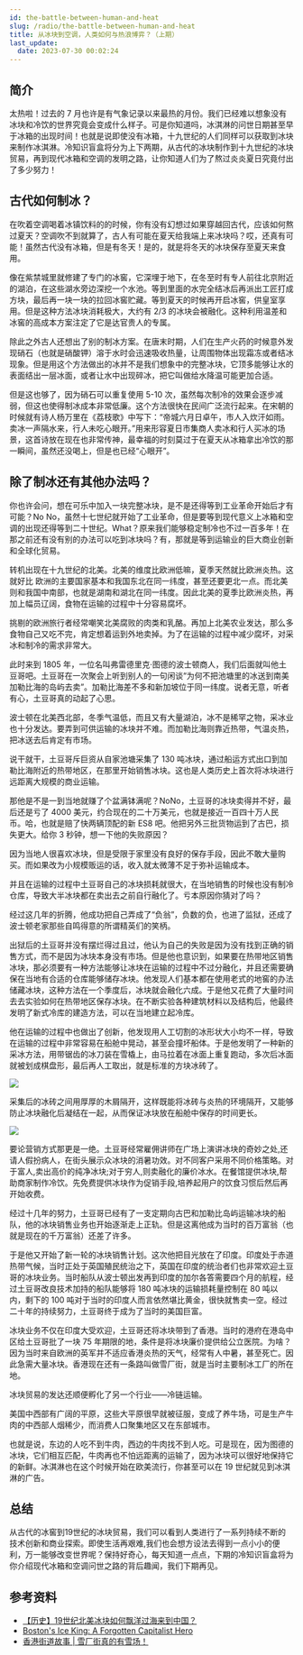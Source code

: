 ```yaml
---
id: the-battle-between-human-and-heat
slug: /radio/the-battle-between-human-and-heat
title: 从冰块到空调，人类如何与热浪博弈？（上期）
last_update:
  date: 2023-07-30 00:02:24
---
```


## 简介

太热啦！过去的 7 月也许是有气象记录以来最热的月份。我们已经难以想象没有冰块和冷饮的世界究竟会变成什么样子。可是你知道吗，冰淇淋的问世日期甚至早于冰箱的出现时间！也就是说即使没有冰箱，十九世纪的人们同样可以获取到冰块来制作冰淇淋。冷知识盲盒将分为上下两期，从古代的冰块制作到十九世纪的冰块贸易，再到现代冰箱和空调的发明之路，让你知道人们为了熬过炎炎夏日究竟付出了多少努力！

## 古代如何制冰？

在吹着空调喝着冰镇饮料的的时候，你有没有幻想过如果穿越回古代，应该如何熬过夏天？空调吹不到就算了，古人有可能在夏天给我端上来冰块吗？哎，还真有可能！虽然古代没有冰箱，但是有冬天！是的，就是将冬天的冰块保存至夏天来食用。

像在紫禁城里就修建了专门的冰窖，它深埋于地下，在冬至时有专人前往北京附近的湖泊，在这些湖水旁边深挖一个水池。等到里面的水完全结冰后再派出工匠打成方块，最后再一块一块的拉回冰窖贮藏。等到夏天的时候再开启冰窖，供皇室享用。但是这种方法冰块消耗极大，大约有 2/3 的冰块会被融化。这种利用温差和冰窖的高成本方案注定了它是达官贵人的专属。

除此之外古人还想出了别的制冰方案。在唐末时期，人们在生产火药的时候意外发现硝石（也就是硝酸钾）溶于水时会迅速吸收热量，让周围物体出现霜冻或者结冰现象。但是用这个方法做出的冰并不是我们想象中的完整冰块，它顶多能够让水的表面结出一层冰面，或者让水中出现碎冰，把它叫做给水降温可能更加合适。

但是这也够了，因为硝石可以重复使用 5-10 次，虽然每次制冷的效果会逐步减弱，但这也使得制冰成本非常低廉。这个方法很快在民间广泛流行起来。在宋朝的时候就有诗人杨万里在《荔枝歌》中写下：“帝城六月日卓午，市人入炊汗如雨。卖冰一声隔水来，行人未吃心眼开。”用来形容夏日市集商人卖冰和行人买冰的场景，这首诗放在现在也非常传神，最幸福的时刻莫过于在夏天从冰箱拿出冷饮的那一瞬间，虽然还没喝上，但是也已经“心眼开”。

## 除了制冰还有其他办法吗？

你也许会问，想在可乐中加入一块完整冰块，是不是还得等到工业革命开始后才有可能？No No，虽然十七世纪就开始了工业革命，但是要等到现代意义上冰箱和空调的出现还得等到二十世纪。What？原来我们能够稳定制冷也不过一百多年！在那之前还有没有别的办法可以吃到冰块吗？有，那就是等到运输业的巨大商业创新和全球化贸易。

转机出现在十九世纪的北美。北美的维度比欧洲低嘛，夏季天然就比欧洲炎热。这就好比 欧洲的主要国家基本和我国东北在同一纬度，甚至还要更北一点。而北美则和我国中南部，也就是湖南和湖北在同一纬度。因此北美的夏季比欧洲炎热，再加上幅员辽阔，食物在运输的过程中十分容易腐坏。

挑剔的欧洲旅行者经常嘲笑北美腐败的肉类和乳酪。再加上北美农业发达，那么多食物自己又吃不完，肯定想着运到外地卖掉。为了在运输的过程中减少腐坏，对采冰和制冷的需求非常大。

此时来到 1805 年，一位名叫弗雷德里克·图德的波士顿商人，我们后面就叫他土豆哥吧。土豆哥在一次聚会上听到别人的一句闲谈“为何不把池塘里的冰送到南美加勒比海的岛屿去卖”。加勒比海差不多和新加坡位于同一纬度。说者无意，听者有心，土豆哥真的动起了心思。

波士顿在北美西北部，冬季气温低，而且又有大量湖泊，冰不是稀罕之物，采冰业也十分发达。要弄到可供运输的冰块并不难。而加勒比海则靠近热带，气温炎热，把冰送去后肯定有市场。

说干就干，土豆哥斥巨资从自家池塘采集了 130 吨冰块，通过船运方式出口到加勒比海附近的热带地区，在那里开始销售冰块。这也是人类历史上首次将冰块进行远距离大规模的商业运输。

那他是不是一到当地就赚了个盆满钵满呢？NoNo，土豆哥的冰块卖得并不好，最后还是亏了 4000 美元，约合现在的二十万美元，也就是接近一百四十万人民币。哈，也就是赔了快两辆顶配的新 ES8 吧。他把另外三批货物运到了古巴，损失更大。给你 3 秒钟，想一下他的失败原因？

因为当地人很喜欢冰块，但是受限于家里没有良好的保存手段，因此不敢大量购买。而如果改为小规模贩运的话，收入就太微薄不足于弥补运输成本。

并且在运输的过程中土豆哥自己的冰块损耗就很大，在当地销售的时候也没有制冷仓库，导致大半冰块都在卖出去之前自行融化了。亏本原因你猜对了吗？

经过这几年的折腾，他成功把自己弄成了“负翁”，负数的负，也进了监狱，还成了波士顿老家那些自鸣得意的所谓精英们的笑柄。

出狱后的土豆哥并没有摆烂得过且过，他认为自己的失败是因为没有找到正确的销售方式，而不是因为冰块本身没有市场。但是他也意识到，如果要在热带地区销售冰块，那必须要有一种方法能够让冰块在运输的过程中不过分融化，并且还需要确保在当地有合适的仓库能够储存冰块。他发现人们基本都在使用老式的地窖的办法储藏冰块，这种方法在一个季度后，冰块就会融化六成。于是他又花费了大量时间去去实验如何在热带地区保存冰块。在不断实验各种建筑材料以及结构后，他最终发明了新式冷库的建造方法，可以在当地建立起冷库。

他在运输的过程中也做出了创新，他发现用人工切割的冰形状大小均不一样，导致在运输的过程中非常容易在船舱中晃动，甚至会撞坏船体。于是他发明了一种新的采冰方法，用带锯齿的冰刀装在雪橇上，由马拉着在冰面上重复跑动，多次后冰面就被划成棋盘形，最后再人工取出，就是标准的方块冰砖了。

![](https://assets.offshoreview.xyz/zfile/new-docu/45f6f9868375c8b5e45f825c2ba1578a.png)

采集后的冰砖之间用厚厚的木屑隔开，这样既能将冰砖与炎热的环境隔开，又能够防止冰块融化后凝结在一起，从而保证冰块放在船舱中保存的时间更长。

![](https://assets.offshoreview.xyz/zfile/new-docu/a38c06a70321c1be38ed3f92c7c431f7.png)

要论营销方式那更是一绝。土豆哥经常雇佣讲师在广场上演讲冰块的奇妙之处,还请人假扮病人，在街头展示众冰块的消暑功效。对不同客户采用不同价格策略。对于富人,卖出高价的纯净冰块;对于穷人,则卖融化的廉价冰水。在餐馆提供冰块,帮助商家制作冷饮。先免费提供冰块作为促销手段,培养起用户的饮食习惯后然后再开始收费。

经过十几年的努力，土豆哥已经有了一支定期向古巴和加勒比岛屿运输冰块的船队，他的冰块销售业务也开始逐渐走上正轨。但是这离他成为当时的百万富翁（也就是现在的千万富翁）还差了许多。

于是他又开始了新一轮的冰块销售计划。这次他把目光放在了印度。印度处于赤道热带气候，当时正处于英国殖民统治之下，英国在印度的统治者们也非常欢迎土豆哥的冰块业务。当时船队从波士顿出发再到印度的加尔各答需要四个月的航程，经过土豆哥改良技术加持的船队能够将 180 吨冰块的运输损耗量控制在 80 吨以内，剩下的 100 吨对于当时的印度人而言依然堪比黄金，很快就售卖一空。经过二十年的持续努力，土豆哥终于成为了当时的美国巨富。

冰块业务不仅在印度大受欢迎，土豆哥还将冰块带到了香港。当时的港府在港岛中区给土豆哥批了一块 75 年期限的地，条件是将冰块廉价提供给公立医院。为啥？因为当时来自欧洲的英军并不适应香港炎热的天气，经常有人中暑，甚至死亡。因此急需大量冰块。香港现在还有一条路叫做雪厂街，就是当时主要制冰工厂的所在地。

冰块贸易的发达还顺便孵化了另一个行业——冷链运输。

美国中西部有广阔的平原，这些大平原很早就被征服，变成了养牛场，可是生产牛肉的中西部人烟稀少，而消费人口聚集地区又在东部城市。

也就是说，东边的人吃不到牛肉，西边的牛肉找不到人吃。可是现在，因为图德的冰块，它们相互匹配，牛肉再也不怕远距离的运输了，因为冰块可以很好地保持它的新鲜。冰淇淋也在这个时候开始在欧美流行，你甚至可以在 19 世纪就见到冰淇淋的广告。

## 总结

从古代的冰窖到19世纪的冰块贸易，我们可以看到人类进行了一系列持续不断的技术创新和商业探索。即使生活再艰难,我们也会想方设法去得到一点小小的便利，万一能够改变世界呢？保持好奇心，每天知道一点点，下期的冷知识盲盒将为你介绍现代冰箱和空调问世之路的背后趣闻，我们下期再见。

## 参考资料

- [【历史】19世纪北美冰块如何飘洋过海来到中国？](http://dzrb.dzng.com/articleContent/27_775951.html)
-  [Boston's Ice King: A Forgotten Capitalist Hero](https://mises.org/wire/bostons-ice-king-forgotten-capitalist-hero)
-  [香港街道故事 | 雪厂街真的有雪场！](https://www.ourchinastory.com/zh/5856)